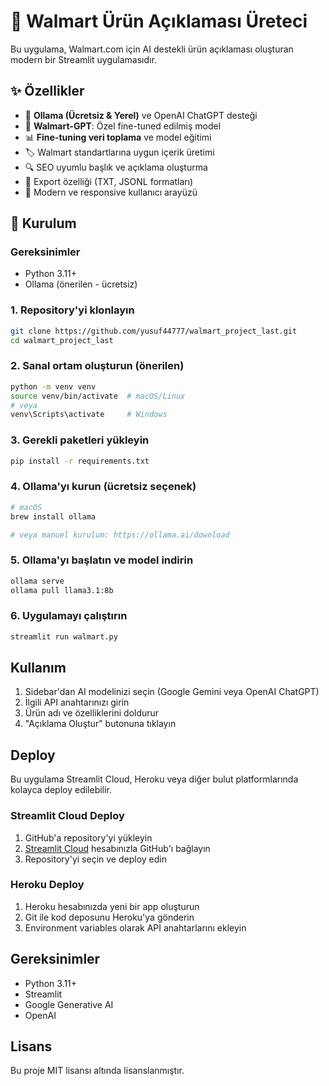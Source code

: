 # 🛒 Walmart Ürün Açıklaması Üreteci

Bu uygulama, Walmart.com için AI destekli ürün açıklaması oluşturan modern bir Streamlit uygulamasıdır.

## ✨ Özellikler

- 🤖 **Ollama (Ücretsiz & Yerel)** ve OpenAI ChatGPT desteği
- 🎯 **Walmart-GPT**: Özel fine-tuned edilmiş model
- 📊 **Fine-tuning veri toplama** ve model eğitimi
- 🏷️ Walmart standartlarına uygun içerik üretimi
- 🔍 SEO uyumlu başlık ve açıklama oluşturma
- 💾 Export özelliği (TXT, JSONL formatları)
- 🎨 Modern ve responsive kullanıcı arayüzü

## 🚀 Kurulum

### Gereksinimler
- Python 3.11+
- Ollama (önerilen - ücretsiz)

### 1. Repository'yi klonlayın
```bash
git clone https://github.com/yusuf44777/walmart_project_last.git
cd walmart_project_last
```

### 2. Sanal ortam oluşturun (önerilen)
```bash
python -m venv venv
source venv/bin/activate  # macOS/Linux
# veya
venv\Scripts\activate     # Windows
```

### 3. Gerekli paketleri yükleyin
```bash
pip install -r requirements.txt
```

### 4. Ollama'yı kurun (ücretsiz seçenek)
```bash
# macOS
brew install ollama

# veya manuel kurulum: https://ollama.ai/download
```

### 5. Ollama'yı başlatın ve model indirin
```bash
ollama serve
ollama pull llama3.1:8b
```

### 6. Uygulamayı çalıştırın
```bash
streamlit run walmart.py
```

## Kullanım

1. Sidebar'dan AI modelinizi seçin (Google Gemini veya OpenAI ChatGPT)
2. İlgili API anahtarınızı girin
3. Ürün adı ve özelliklerini doldurur
4. "Açıklama Oluştur" butonuna tıklayın

## Deploy

Bu uygulama Streamlit Cloud, Heroku veya diğer bulut platformlarında kolayca deploy edilebilir.

### Streamlit Cloud Deploy

1. GitHub'a repository'yi yükleyin
2. [Streamlit Cloud](https://streamlit.io/cloud) hesabınızla GitHub'ı bağlayın
3. Repository'yi seçin ve deploy edin

### Heroku Deploy

1. Heroku hesabınızda yeni bir app oluşturun
2. Git ile kod deposunu Heroku'ya gönderin
3. Environment variables olarak API anahtarlarını ekleyin

## Gereksinimler

- Python 3.11+
- Streamlit
- Google Generative AI
- OpenAI

## Lisans

Bu proje MIT lisansı altında lisanslanmıştır.
